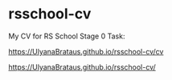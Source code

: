 # rsschool-cv

My CV for RS School Stage 0 Task:

https://UlyanaBrataus.github.io/rsschool-cv/cv

https://UlyanaBrataus.github.io/rsschool-cv/
